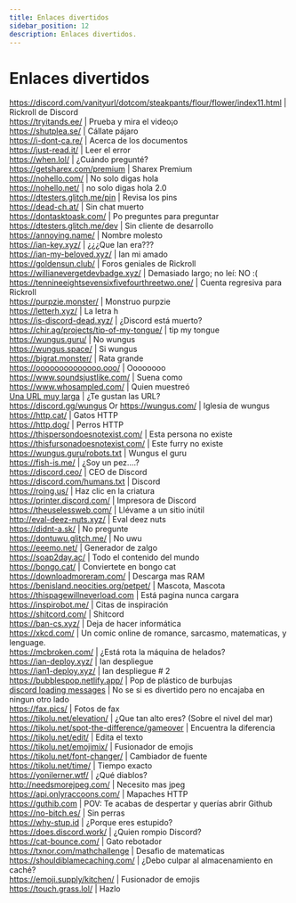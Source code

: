 ```yaml
---
title: Enlaces divertidos
sidebar_position: 12
description: Enlaces divertidos.
---
```


# Enlaces divertidos

<https://discord.com/vanityurl/dotcom/steakpants/flour/flower/index11.html> | Rickroll de Discord   <br/>
<https://tryitands.ee/> | Prueba y mira el video¡o   <br/>
<https://shutplea.se/> | Cállate pájaro   <br/>
<https://i-dont-ca.re/> | Acerca de los documentos   <br/>
<https://just-read.it/> | Leer el error   <br/>
<https://when.lol/> | ¿Cuándo pregunté?   <br/>
<https://getsharex.com/premium> | Sharex Premium   <br/>
<https://nohello.com/> | No solo digas hola   <br/>
<https://nohello.net/> | no solo digas hola 2.0 <br/>
<https://dtesters.glitch.me/pin> | Revisa los pins   <br/>
<https://dead-ch.at/> | Sin chat muerto   <br/>
<https://dontasktoask.com/> | Po preguntes para preguntar   <br/>
<https://dtesters.glitch.me/dev> | Sin cliente de desarrollo   <br/>
<https://annoying.name/> | Nombre molesto   <br/>
<https://ian-key.xyz/> | ¿¿¿Que Ian era???   <br/>
<https://ian-my-beloved.xyz/> | Ian mi amado   <br/>
<https://goldensun.club/> | Foros geniales de Rickroll   <br/>
<https://willianevergetdevbadge.xyz/> | Demasiado largo; no leí: NO :(   <br/>
<https://tennineeightsevensixfivefourthreetwo.one/> | Cuenta regresiva para Rickroll   <br/>
<https://purpzie.monster/> | Monstruo purpzie   <br/>
<https://letterh.xyz/> | La letra h   <br/>
<https://is-discord-dead.xyz/> | ¿Discord está muerto?   <br/>
<https://chir.ag/projects/tip-of-my-tongue/> | tip my tongue   <br/>
<https://wungus.guru/> | No wungus   <br/>
<https://wungus.space/> | Si wungus   <br/>
<https://bigrat.monster/> | Rata grande   <br/>
<https://oooooooooooooo.ooo/> | Oooooooo   <br/>
<https://www.soundsjustlike.com/> | Suena como   <br/>
<https://www.whosampled.com/> | Quien muestreó   <br/>
[Una URL muy larga](https://cdn.discordapp.com/attachments/238376364967723008/522109766848217088/unknown.png?comment=According_to_all_known_laws_of_aviation_there_is_no_way_a_bee_should_be_able_to_fly_Its_wings_are_too_small_to_get_its_fat_little_body_off_the_ground_The_bee_of_course_flies_anyway_because_bees_dont_care_what_humans_think_is_impossible_Yellow_black_Yellow_black_Yellow_black_Yellow_black_Ooh_black_and_yellow_Lets_shake_it_up_a_little_Barry_Breakfast_is_ready_Ooming_Hang_on_a_second_Hello__Barry__Adam__Oan_you_believe_this_is_happening__I_cant_Ill_pick_you_up_Looking_sharp_Use_the_stairs_Your_father_paid_good_money_for_those_Sorry_Im_excited_Heres_the_graduate_Were_very_proud_of_you_son_A_perfect_report_card_all_Bs_Very_proud_Ma_I_got_a_thing_going_here__You_got_lint_on_your_fuzz__Ow_Thats_me__Wave_to_us_Well_be_in_row_118000__Bye_Barry_I_told_you_stop_flying_in_the_house__Hey_Adam__Hey_Barry__Is_that_fuzz_gel__A_little_Special_day_graduation_Never_thought_Id_make_it_Three_days_grade_school_three_days_high_school_Those_were_awkward_Three_days_college_Im_glad_I_took_a_day_and_hitchhiked_around_the_hive_You_did_come_back_different__Hi_Barry__Artie_growing_a_mustache_Looks_good__Hear_about_Frankie__Yeah__You_going_to_the_funeral__No_Im_not_going_Everybody_knows_sting_someone_you_die_Dont_waste_it_on_a_squirrel_Such_a_hothead_I_guess_he_could_have_just_gotten_out_of_the_way_I_love_this_incorporating_an_amusement_park_into_our_day_Thats_why_we_dont_need_vacations_Boy_quite_a_bit_of_pomp_under_the_circumstances__Well_Adam_today_we_are_men__We_are__Beemen__Amen_Hallelujah_Students_faculty_distinguished_bees_please_welcome_Dean_Buzzwell_Welcome_New_Hive_Oity_graduating_class_of_9:15_That_concludes_our_ceremonies_And_begins_your_career_at_Honex) | ¿Te gustan las URL?   <br/>
<https://discord.gg/wungus> Or <https://wungus.com/> | Iglesia de wungus   <br/>
<https://http.cat/> | Gatos HTTP   <br/>
<https://http.dog/> | Perros HTTP <br/>
<https://thispersondoesnotexist.com/> | Esta persona no existe   <br/>
<https://thisfursonadoesnotexist.com/> | Este furry no existe  <br/>
<https://wungus.guru/robots.txt> | Wungus el guru   <br/>
<https://fish-is.me/> | ¿Soy un pez....?  <br/>
<https://discord.ceo/> | CEO de Discord  <br/>
<https://discord.com/humans.txt> | Discord  <br/>
<https://roing.us/> | Haz clic en la criatura  <br/>
<https://printer.discord.com/> | Impresora de Discord  <br/>
<https://theuselessweb.com/> | Llévame a un sitio inútil  <br/>
<http://eval-deez-nuts.xyz/> | Eval deez nuts  <br/>
<https://didnt-a.sk/> | No pregunte  <br/>
<https://dontuwu.glitch.me/> | No uwu  <br/>
<https://eeemo.net/> | Generador de zalgo   <br/>
<https://soap2day.ac/> | Todo el contenido del mundo  <br/>
<https://bongo.cat/> | Conviertete en bongo cat  <br/>
<https://downloadmoreram.com/> | Descarga mas RAM  <br/>
<https://benisland.neocities.org/petpet/> | Mascota, Mascota  <br/>
<https://thispagewillneverload.com> | Está pagina nunca cargara  <br/>
<https://inspirobot.me/> | Citas de inspiración <br/>
<https://shitcord.com/> | Shitcord <br/>
<https://ban-cs.xyz/> | Deja de hacer informática  <br/>
<https://xkcd.com/> | Un comic online de romance, sarcasmo, matematicas, y lenguage.  <br/>
<https://mcbroken.com/> | ¿Está rota la máquina de helados?  <br/>
<https://ian-deploy.xyz/> | Ian despliegue   <br/>
<https://ian1-deploy.xyz/> | Ian despliegue # 2  <br/>
<https://bubblespop.netlify.app/> | Pop de plástico de burbujas  <br/>
[discord loading messages](https://gist.github.com/advaith1/540543d6a2b7fd66abdb0eb02c002f88) | No se si es divertido pero no encajaba en ningun otro lado  <br/>
<https://fax.pics/> | Fotos de fax  <br/>
<https://tikolu.net/elevation/> | ¿Que tan alto eres? (Sobre el nivel del mar)  <br/>
<https://tikolu.net/spot-the-difference/gameover> | Encuentra la diferencia <br/>
<https://tikolu.net/edit/> | Edita el texto  <br/>
<https://tikolu.net/emojimix/> | Fusionador de emojis <br/>
<https://tikolu.net/font-changer/> | Cambiador de fuente  <br/>
<https://tikolu.net/time/> | Tiempo exacto  <br/>
<https://yonilerner.wtf/> | ¿Qué diablos?  <br/>
<http://needsmorejpeg.com/> |  Necesito mas jpeg  <br/>
<https://api.onlyraccoons.com/> | Mapaches HTTP  <br/>
<https://guthib.com> | POV: Te acabas de despertar y querías abrir Github  <br/>
<https://no-bitch.es/> | Sin perras  <br/>
<https://why-stup.id> | ¿Porque eres estupido? <br/>
<https://does.discord.work/> | ¿Quien rompio Discord?  <br/>
<https://cat-bounce.com/> |  Gato rebotador <br />
<https://txnor.com/mathchallenge> | Desafio de matematicas <br />
<https://shouldiblamecaching.com/> | ¿Debo culpar al almacenamiento en caché?  <br/>
<https://emoji.supply/kitchen/> | Fusionador de emojis <br/>
<https://touch.grass.lol/> | Hazlo
